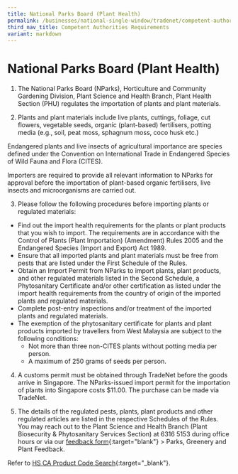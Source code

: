 ```yaml
---
title: National Parks Board (Plant Health)
permalink: /businesses/national-single-window/tradenet/competent-authorities-requirements/nparks-planthealth/
third_nav_title: Competent Authorities Requirements
variant: markdown
---
```

# National Parks Board (Plant Health)

1) The National Parks Board (NParks), Horticulture and Community Gardening Division, Plant Science and Health Branch, Plant Health Section (PHU) regulates the importation of plants and plant materials.

2) Plants and plant materials include live plants, cuttings, foliage, cut flowers, vegetable seeds, organic (plant-based) fertilisers, potting media (e.g., soil, peat moss, sphagnum moss, coco husk etc.)

Endangered plants and live insects of agricultural importance are species defined under the Convention on International Trade in Endangered Species of Wild Fauna and Flora (CITES).

Importers are required to provide all relevant information to NParks for approval before the importation of plant-based organic fertilisers, live insects and microorganisms are carried out.

3) Please follow the following procedures before importing plants or regulated materials:

-   Find out the import health requirements for the plants or plant products that you wish to import. The requirements are in accordance with the Control of Plants (Plant Importation) (Amendment) Rules 2005 and the Endangered Species (Import and Export) Act 1989.
-   Ensure that all imported plants and plant materials must be free from pests that are listed under the First Schedule of the Rules.
-   Obtain an Import Permit from NParks to import plants, plant products, and other regulated materials listed in the Second Schedule, a Phytosanitary Certificate and/or other certification as listed under the import health requirements from the country of origin of the imported plants and regulated materials.
-   Complete post-entry inspections and/or treatment of the imported plants and regulated materials.
-   The exemption of the phytosanitary certificate for plants and plant products imported by travellers from West Malaysia are subject to the following conditions:
    -   Not more than three non-CITES plants without potting media per person.
    -   A maximum of 250 grams of seeds per person.

  

4) A customs permit must be obtained through TradeNet before the goods arrive in Singapore. The NParks-issued import permit for the importation of plants into Singapore costs $11.00. The purchase can be made via TradeNet.

5) The details of the regulated pests, plants, plant products and other regulated articles are listed in the respective Schedules of the Rules. You may reach out to the Plant Science and Health Branch (Plant Biosecurity & Phytosanitary Services Section) at 6316 5153 during office hours or via our [feedback form](https://www.nparks.gov.sg/contact-us){:target="blank"} > Parks, Greenery and Plant Feedback.

Refer to  [HS CA Product Code Search](https://www.tradenet.gov.sg/tradenet/portlets/search/searchHSCA/searchInitHSCA.do){:target="_blank"}.